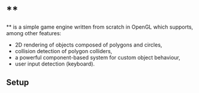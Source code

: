# **

** is a simple game engine written from scratch in OpenGL which supports, among other features:
- 2D rendering of objects composed of polygons and circles,
- collision detection of polygon colliders,
- a powerful component-based system for custom object behaviour,
- user input detection (keyboard).


## Setup